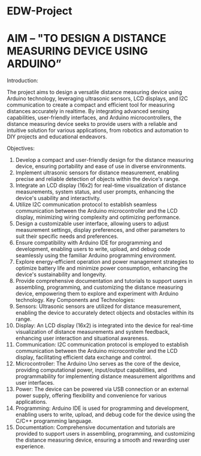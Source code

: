 # EDW-Project


# AIM – "TO DESIGN A DISTANCE MEASURING DEVICE USING ARDUINO”


Introduction:

The project aims to design a versatile distance measuring device using Arduino
technology, leveraging ultrasonic sensors, LCD displays, and I2C communication
to create a compact and efficient tool for measuring distances accurately in realtime. By integrating advanced sensing capabilities, user-friendly interfaces, and
Arduino microcontrollers, the distance measuring device seeks to provide users
with a reliable and intuitive solution for various applications, from robotics and
automation to DIY projects and educational endeavors.


Objectives:

1) Develop a compact and user-friendly design for the distance measuring device,
ensuring portability and ease of use in diverse environments.
2) Implement ultrasonic sensors for distance measurement, enabling precise and
reliable detection of objects within the device's range.
3) Integrate an LCD display (16x2) for real-time visualization of distance
measurements, system status, and user prompts, enhancing the device's usability
and interactivity.
4) Utilize I2C communication protocol to establish seamless communication between
the Arduino microcontroller and the LCD display, minimizing wiring complexity
and optimizing performance.
5) Design a customizable user interface, allowing users to adjust measurement
settings, display preferences, and other parameters to suit their specific needs and
preferences.
6) Ensure compatibility with Arduino IDE for programming and development,
enabling users to write, upload, and debug code seamlessly using the familiar
Arduino programming environment.
7) Explore energy-efficient operation and power management strategies to optimize
battery life and minimize power consumption, enhancing the device's
sustainability and longevity.
8) Provide comprehensive documentation and tutorials to support users in assembling,
programming, and customizing the distance measuring device, empowering them
to explore and experiment with Arduino technology.
Key Components and Technologies:
1) Sensors: Ultrasonic sensors are utilized for distance measurement, enabling the
device to accurately detect objects and obstacles within its range.
2) Display: An LCD display (16x2) is integrated into the device for real-time
visualization of distance measurements and system feedback, enhancing user
interaction and situational awareness.
3) Communication: I2C communication protocol is employed to establish
communication between the Arduino microcontroller and the LCD display,
facilitating efficient data exchange and control.
4) Microcontroller: The Arduino Uno serves as the core of the device, providing
computational power, input/output capabilities, and programmability for
implementing distance measurement algorithms and user interfaces.
5) Power: The device can be powered via USB connection or an external power
supply, offering flexibility and convenience for various applications.
6) Programming: Arduino IDE is used for programming and development, enabling
users to write, upload, and debug code for the device using the C/C++
programming language.
7) Documentation: Comprehensive documentation and tutorials are provided to
support users in assembling, programming, and customizing the distance
measuring device, ensuring a smooth and rewarding user experience.
